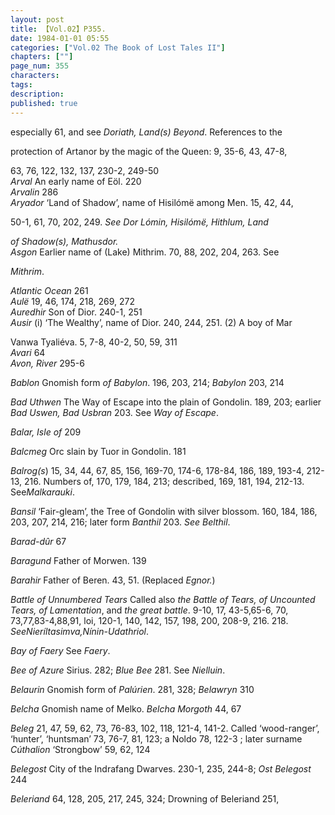 ```yaml
---
layout: post
title: 【Vol.02】P355.
date: 1984-01-01 05:55
categories: ["Vol.02 The Book of Lost Tales II"]
chapters: [""]
page_num: 355
characters: 
tags: 
description: 
published: true
---
```


<p style="text-indent: 0;">
especially 61, and see <I>Doriath, Land(s) Beyond</I>. References to the
</p>

protection of Artanor by the magic of the Queen: 9, 35-6, 43, 47-8,

63, 76, 122, 132, 137, 230-2, 249-50<BR><I>Arval</I>    An early name of Eöl. 220<BR><I>Arvalin</I>    286<BR><I>Aryador</I>    ‘Land of Shadow’, name of Hisilómë among Men. 15, 42, 44,

50-1, 61, 70, 202, 249. <I>See Dor Lómin, Hisilómë, Hithlum, Land</I>

<I>of Shadow(s), Mathusdor.<BR>Asgon</I>     Earlier name of (Lake) Mithrim. 70, 88, 202, 204, 263. See

<I>Mithrim</I>.

<I>Atlantic Ocean</I>     261<BR><I>Aulë</I>   19, 46, 174, 218, 269, 272<BR><I>Auredhir</I>    Son of Dior. 240-1, 251<BR><I>Ausir</I>    (i) ‘The Wealthy’, name of Dior. 240, 244, 251. (2) A boy of Mar

Vanwa Tyaliéva. 5, 7-8, 40-2, 50, 59, 311<BR><I>Avari</I>    64<BR><I>Avon, River</I>    295-6

<I>Bablon</I>     Gnomish form <I>of Babylon</I>. 196, 203, 214; <I>Babylon</I> 203, 214

<I>Bad Uthwen</I> The Way of Escape into the plain of Gondolin. 189, 203; earlier <I>Bad Uswen, Bad Usbran</I> 203. See <I>Way of Escape</I>.

<I>Balar, Isle of</I>    209

<I>Balcmeg</I>    Orc slain by Tuor in Gondolin. 181

<I>Balrog(s</I>)     15, 34, 44, 67, 85, 156, 169-70, 174-6, 178-84, 186, 189, 193-4, 212-13, 216. Numbers of, 170, 179, 184, 213; described, 169, 181, 194, 212-13. See<I>Malkarauki</I>.

<I>Bansil</I>    ‘Fair-gleam’, the Tree of Gondolin with silver blossom. 160, 184, 186, 203, 207, 214, 216; later form <I>Banthil</I> 203. <I>See Belthil</I>.

<I>Barad-dûr</I>   67

<I>Baragund</I>    Father of Morwen. 139

<I>Barahir</I>    Father of Beren. 43, 51. (Replaced <I>Egnor.</I>)

<I>Battle  of Unnumbered Tears</I> Called also <I>the Battle of Tears, of Uncounted Tears, of Lamentation</I>, and <I>the great battle</I>. 9-10, 17, 43-5,65-6, 70, 73,77,83-4,88,91, loi, 120-1, 140, 142, 157, 198, 200, 208-9, 216. 218. <I>SeeNieríltasimva,Nínin-Udathriol</I>.

<I>Bay of Faery</I>     See <I>Faery</I>.

<I>Bee of Azure</I>     Sirius. 282; <I>Blue Bee</I> 281. See <I>Nielluin</I>.

<I>Belaurin</I>     Gnomish form of <I>Palúrien</I>. 281, 328; <I>Belawryn</I> 310

<I>Belcha</I>     Gnomish name of Melko. <I>Belcha Morgoth</I> 44, 67

<I>Beleg</I>    21, 47, 59, 62, 73, 76-83, 102, 118, 121-4, 141-2. Called ‘wood-ranger’, ‘hunter’, ‘huntsman’ 73, 76-7, 81, 123; a Noldo 78, 122-3 ; later surname <I>Cúthalion</I> ‘Strongbow’ 59, 62, 124

<I>Belegost</I>     City of the Indrafang Dwarves. 230-1, 235, 244-8; <I>Ost Belegost</I> 244

<I>Beleriand</I>    64, 128, 205, 217, 245, 324; Drowning of Beleriand 251,

